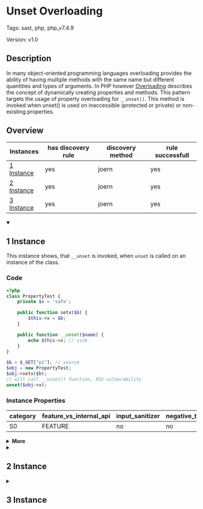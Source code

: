 [//]: # (This file is automatically generated. If you wish to make any changes, please use the JSON files and regenerate this file using the tpframework.)

# Unset Overloading

Tags: sast, php, php_v7.4.9

Version: v1.0

## Description

In many object-oriented programming languages overloading provides the ability of having multiple methods with the same name but different quantities and types of arguments. In PHP however [Overloading](https://www.php.net/manual/en/language.oop5.overloading.php) describes the concept of dynamically creating properties and methods. This pattern targets the usage of property overloading for `__unset()`. This method is invoked when unset() is used on inaccessible (protected or private) or non-existing properties.

## Overview

| Instances                 | has discovery rule   | discovery method   | rule successfull   |
|---------------------------|----------------------|--------------------|--------------------|
| [1 Instance](#1-instance) | yes                  | joern              | yes                |
| [2 Instance](#2-instance) | yes                  | joern              | yes                |
| [3 Instance](#3-instance) | yes                  | joern              | yes                |

<details markdown="1"open>
<summary>

## 1 Instance
</summary>

This instance shows, that `__unset` is invoked, when `unset` is called on an instance of the class.

### Code

```PHP
<?php
class PropertyTest {
    private $x = 'safe';

    public function setx($b) {
        $this->x = $b;
    }

    public function __unset($name) {
        echo $this->x; // sink
    }
}

$b = $_GET["p1"]; // source
$obj = new PropertyTest;
$obj->setx($b);
// will call __unset() function, XSS vulnerability
unset($obj->x);
```

### Instance Properties

| category   | feature_vs_internal_api   | input_sanitizer   | negative_test_case   | source_and_sink   |
|------------|---------------------------|-------------------|----------------------|-------------------|
| S0         | FEATURE                   | no                | no                   | no                |

<details markdown="1">
<summary>
<b>More</b></summary>

<details markdown="1">
<summary>

### Compile
</summary>

```bash
$_main:
     ; (lines=11, args=0, vars=2, tmps=7)
     ; (before optimizer)
     ; /.../PHP/35_unset_overloading/1_instance_35_unset_overloading/1_instance_35_unset_overloading.php:1-18
     ; return  [] RANGE[0..0]
0000 T2 = FETCH_R (global) string("_GET")
0001 T3 = FETCH_DIM_R T2 string("p1")
0002 ASSIGN CV0($b) T3
0003 V5 = NEW 0 string("PropertyTest")
0004 DO_FCALL
0005 ASSIGN CV1($obj) V5
0006 INIT_METHOD_CALL 1 CV1($obj) string("setx")
0007 SEND_VAR_EX CV0($b) 1
0008 DO_FCALL
0009 UNSET_OBJ CV1($obj) string("x")
0010 RETURN int(1)
LIVE RANGES:
     5: 0004 - 0005 (new)

PropertyTest::setx:
     ; (lines=4, args=1, vars=1, tmps=1)
     ; (before optimizer)
     ; /.../PHP/35_unset_overloading/1_instance_35_unset_overloading/1_instance_35_unset_overloading.php:5-7
     ; return  [] RANGE[0..0]
0000 CV0($b) = RECV 1
0001 ASSIGN_OBJ THIS string("x")
0002 OP_DATA CV0($b)
0003 RETURN null

PropertyTest::__unset:
     ; (lines=4, args=1, vars=1, tmps=1)
     ; (before optimizer)
     ; /.../PHP/35_unset_overloading/1_instance_35_unset_overloading/1_instance_35_unset_overloading.php:9-11
     ; return  [] RANGE[0..0]
0000 CV0($name) = RECV 1
0001 T1 = FETCH_OBJ_R THIS string("x")
0002 ECHO T1
0003 RETURN null
```

</details>

<details markdown="1">
<summary>

### Discovery
</summary>

The discovery rule first gets all class names, where the method `__unset` is defined.
Afterwards it collects all `NEW` calles and filters them to see which of the instanciated objects has the method `__unset` defined.
The rule would be perfect, if we could additionally check, if one of the created objects invokes the `__unset` method within its lifetime.

```scala
def methodClasses = cpg.method.name("__unset").astParentFullName.l
val x35 = (name, "35_unset_overloading_iall", cpg.call("NEW").argument.filter{x => methodClasses.contains(x.code.toLowerCase)}.location.toJson);
```

| discovery method   | expected accuracy   |
|--------------------|---------------------|
| joern              | FP                  |

</details>

<details markdown="1"open>
<summary>

### Measurement
</summary>

| Tool        | Comm_1   | Comm_2   | phpSAFE   | Progpilot   | RIPS   | WAP   | Ground Truth   |
|-------------|----------|----------|-----------|-------------|--------|-------|----------------|
| 08 Jun 2021 | yes      | no       | no        | no          | no     | no    | yes            |
| 17 May 2023 | yes      | no       |           |             |        |       | yes            |

</details>

</details>

</details>

<details markdown="1">
<summary>

## 2 Instance
</summary>

This instance shows, that wenn calling unset on a property of an object that does not exist it invokes calling `__unset`.

### Code

```PHP
<?php
class PropertyTest {
    private $x = 'safe';

    public function setx($b) {
        $this->x = $b;
    }

    public function __unset($name) {
        echo $this->x; // sink
    }
}

$b = $_GET["p1"]; // source
$obj = new PropertyTest;
$obj->setx($b);
// will call __unset() function because $obj->var does not exist, XSS vulnerability
unset($obj->var);
```

### Instance Properties

| category   | feature_vs_internal_api   | input_sanitizer   | negative_test_case   | source_and_sink   |
|------------|---------------------------|-------------------|----------------------|-------------------|
| S0         | FEATURE                   | no                | no                   | no                |

<details markdown="1">
<summary>
<b>More</b></summary>

<details markdown="1">
<summary>

### Compile
</summary>

```bash
$_main:
     ; (lines=11, args=0, vars=2, tmps=7)
     ; (before optimizer)
     ; /.../PHP/35_unset_overloading/2_instance_35_unset_overloading/2_instance_35_unset_overloading.php:1-18
     ; return  [] RANGE[0..0]
0000 T2 = FETCH_R (global) string("_GET")
0001 T3 = FETCH_DIM_R T2 string("p1")
0002 ASSIGN CV0($b) T3
0003 V5 = NEW 0 string("PropertyTest")
0004 DO_FCALL
0005 ASSIGN CV1($obj) V5
0006 INIT_METHOD_CALL 1 CV1($obj) string("setx")
0007 SEND_VAR_EX CV0($b) 1
0008 DO_FCALL
0009 UNSET_OBJ CV1($obj) string("var")
0010 RETURN int(1)
LIVE RANGES:
     5: 0004 - 0005 (new)

PropertyTest::setx:
     ; (lines=4, args=1, vars=1, tmps=1)
     ; (before optimizer)
     ; /.../PHP/35_unset_overloading/2_instance_35_unset_overloading/2_instance_35_unset_overloading.php:5-7
     ; return  [] RANGE[0..0]
0000 CV0($b) = RECV 1
0001 ASSIGN_OBJ THIS string("x")
0002 OP_DATA CV0($b)
0003 RETURN null

PropertyTest::__unset:
     ; (lines=4, args=1, vars=1, tmps=1)
     ; (before optimizer)
     ; /.../PHP/35_unset_overloading/2_instance_35_unset_overloading/2_instance_35_unset_overloading.php:9-11
     ; return  [] RANGE[0..0]
0000 CV0($name) = RECV 1
0001 T1 = FETCH_OBJ_R THIS string("x")
0002 ECHO T1
0003 RETURN null
```

</details>

<details markdown="1">
<summary>

### Discovery
</summary>

The discovery rule first gets all class names, where the method `__unset` is defined.
Afterwards it collects all `NEW` calles and filters them to see which of the instanciated objects has the method `__unset` defined.
The rule would be perfect, if we could additionally check, if one of the created objects invokes the `__unset` method within its lifetime.

```scala
def methodClasses = cpg.method.name("__unset").astParentFullName.l
val x35 = (name, "35_unset_overloading_iall", cpg.call("NEW").argument.filter{x => methodClasses.contains(x.code.toLowerCase)}.location.toJson);
```

| discovery method   | expected accuracy   |
|--------------------|---------------------|
| joern              | FP                  |

</details>

<details markdown="1"open>
<summary>

### Measurement
</summary>

| Tool        | Comm_1   | Comm_2   | Ground Truth   |
|-------------|----------|----------|----------------|
| 17 May 2023 | yes      | no       | yes            |

</details>

</details>

</details>

<details markdown="1">
<summary>

## 3 Instance
</summary>

This instance is not vulnerable, because it calls `unset` on a public member of the object. This does not  invoke `__unset`.

### Code

```PHP
<?php
class PropertyTest {
    public $x = 'safe';

    public function __unset($name) {
        echo $this->x; // sink
    }
}

$b = $_GET["p1"]; // source
$obj = new PropertyTest;
$obj->x = $b;
// will not call __unset() function, because x is public
unset($obj->x);
```

### Instance Properties

| category   | feature_vs_internal_api   | input_sanitizer   | negative_test_case   | source_and_sink   |
|------------|---------------------------|-------------------|----------------------|-------------------|
| S0         | FEATURE                   | no                | no                   | no                |

<details markdown="1">
<summary>
<b>More</b></summary>

<details markdown="1">
<summary>

### Compile
</summary>

```bash
$_main:
     ; (lines=10, args=0, vars=2, tmps=7)
     ; (before optimizer)
     ; /.../PHP/35_unset_overloading/3_instance_35_unset_overloading/3_instance_35_unset_overloading.php:1-14
     ; return  [] RANGE[0..0]
0000 T2 = FETCH_R (global) string("_GET")
0001 T3 = FETCH_DIM_R T2 string("p1")
0002 ASSIGN CV0($b) T3
0003 V5 = NEW 0 string("PropertyTest")
0004 DO_FCALL
0005 ASSIGN CV1($obj) V5
0006 ASSIGN_OBJ CV1($obj) string("x")
0007 OP_DATA CV0($b)
0008 UNSET_OBJ CV1($obj) string("x")
0009 RETURN int(1)
LIVE RANGES:
     5: 0004 - 0005 (new)

PropertyTest::__unset:
     ; (lines=4, args=1, vars=1, tmps=1)
     ; (before optimizer)
     ; /.../PHP/35_unset_overloading/3_instance_35_unset_overloading/3_instance_35_unset_overloading.php:5-7
     ; return  [] RANGE[0..0]
0000 CV0($name) = RECV 1
0001 T1 = FETCH_OBJ_R THIS string("x")
0002 ECHO T1
0003 RETURN null
```

</details>

<details markdown="1">
<summary>

### Discovery
</summary>

The discovery rule first gets all class names, where the method `__unset` is defined.
Afterwards it collects all `NEW` calles and filters them to see which of the instanciated objects has the method `__unset` defined.
The rule would be perfect, if we could additionally check, if one of the created objects invokes the `__unset` method within its lifetime.

```scala
def methodClasses = cpg.method.name("__unset").astParentFullName.l
val x35 = (name, "35_unset_overloading_iall", cpg.call("NEW").argument.filter{x => methodClasses.contains(x.code.toLowerCase)}.location.toJson);
```

| discovery method   | expected accuracy   |
|--------------------|---------------------|
| joern              | FP                  |

</details>

<details markdown="1"open>
<summary>

### Measurement
</summary>

| Tool        | Comm_1   | Comm_2   | Ground Truth   |
|-------------|----------|----------|----------------|
| 17 May 2023 | no       | no       | no             |

</details>

</details>

</details>

